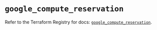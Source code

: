 # `google_compute_reservation`

Refer to the Terraform Registry for docs: [`google_compute_reservation`](https://registry.terraform.io/providers/hashicorp/google-beta/5.23.0/docs/resources/google_compute_reservation).
